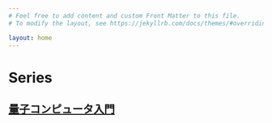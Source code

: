 ```yaml
---
# Feel free to add content and custom Front Matter to this file.
# To modify the layout, see https://jekyllrb.com/docs/themes/#overriding-theme-defaults

layout: home
---
```


# Series
<h2><a href="/series/quantum-computing/index.html">量子コンピュータ入門</a></h2>
